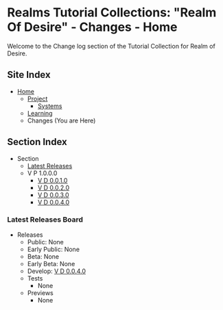 [Page]:link

[Page Home]:link
[Page Proj Home]:link
[Page Sys Home]:link
[Page Learn Home]:link

[Page Changes V1]:link
[Page Changes V2]:link
[Page Changes V3]:link
[Page Changes V4]:link

[Sec ReleaseBoard]:[page]#latest-releases-board

# Realms Tutorial Collections: "Realm Of Desire" - Changes - Home

Welcome to the Change log section of the Tutorial Collection for Realm of Desire.

## Site Index

- [Home][Page Home]
	- [Project][Page Proj Home]
		- [Systems][Page Sys Home]
	- [Learning][Page Learn Home]
	- Changes (You are Here)

## Section Index

- Section
	- [Latest Releases][Sec ReleaseBoard]
	- V P 1.0.0.0
		- [V D 0.0.1.0][Page Changes V1]
		- [V D 0.0.2.0][Page Changes V2]
		- [V D 0.0.3.0][Page Changes V3]
		- [V D 0.0.4.0][Page Changes V4]



### Latest Releases Board

- Releases
	- Public: None
	- Early Public: None
	- Beta: None
	- Early Beta: None
	- Develop: [V D 0.0.4.0][Page Changes V4]
	- Tests
		- None
	- Previews
		- None

